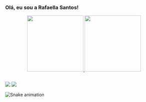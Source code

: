 ### Olá, eu sou a Rafaella Santos!

<div align="center">
  <a href="https://github.com/santosrafaella">
  <img height="180em" src="https://github-readme-stats.vercel.app/api?username=santosrafaella&show_icons=true&theme=tokyonight&include_all_commits=true&count_private=true"/>
  <img height="180em" src="https://github-readme-stats.vercel.app/api/top-langs/?username=santosrafaella&layout=compact&langs_count=7&theme=tokyonight"/>
</div>

##
  
  <div>
  <a href = "rafaellada.s.santos@gmail.com"><img src="https://img.shields.io/badge/-Gmail-%23333?style=for-the-badge&logo=gmail&logoColor=white" target="_blank"></a>
  <a href="https://www.linkedin.com/in/rafaellasisantos/" target="_blank"><img src="https://img.shields.io/badge/-LinkedIn-%230077B5?style=for-the-badge&logo=linkedin&logoColor=white" target="_blank"></a> 
 
  ![Snake animation](https://github.com/santosrafaella/santosrafaella/blob/output/github-contribution-grid-snake.svg)
 
</div>
